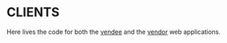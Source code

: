 # CLIENTS

Here lives the code for both the [vendee](sources/client-side/web-apps/vendee/VENDEE.md) and the [vendor](sources/client-side/web-apps/vendor/VENDOR.md) web applications.
